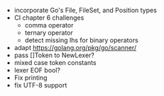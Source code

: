  - incorporate Go's File, FileSet, and Position types
 - CI chapter 6 challenges
    - comma operator
    - ternary operator
    - detect missing lhs for binary operators
 - adapt https://golang.org/pkg/go/scanner/
 - pass []Token to NewLexer?
 - mixed case token constants
 - lexer EOF bool?
 - Fix printing
 - fix UTF-8 support
